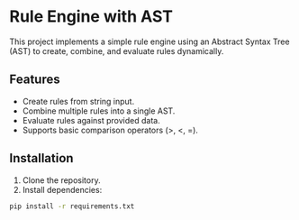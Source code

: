 # Rule Engine with AST

This project implements a simple rule engine using an Abstract Syntax Tree (AST) to create, combine, and evaluate rules dynamically.

## Features
- Create rules from string input.
- Combine multiple rules into a single AST.
- Evaluate rules against provided data.
- Supports basic comparison operators (>, <, =).

## Installation
1. Clone the repository.
2. Install dependencies:
```bash
pip install -r requirements.txt
